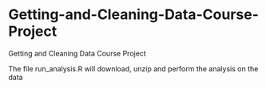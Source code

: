 # Getting-and-Cleaning-Data-Course-Project
Getting and Cleaning Data Course Project

The file run_analysis.R will download, unzip and perform the analysis on the data 
